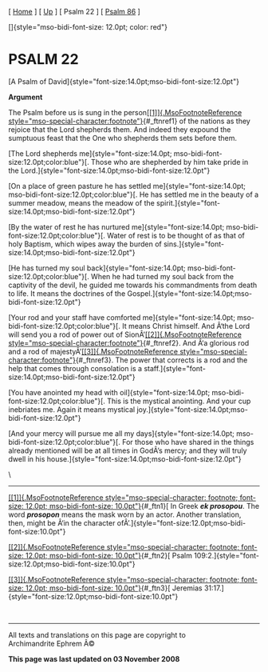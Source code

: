 \[ [Home](index.md) \] \[ [Up](psalm_commentary.md) \] \[ Psalm 22 \]
\[ [Psalm 86](psalm_86.md) \]

[]{style="mso-bidi-font-size: 12.0pt; color: red"}

PSALM 22
========

[A Psalm of David]{style="font-size:14.0pt;mso-bidi-font-size:12.0pt"}

**Argument**

The Psalm before us is sung in the person[[\[1\]]{.MsoFootnoteReference
style="mso-special-character:footnote"}](#_ftn1){#_ftnref1} of the
nations as they rejoice that the Lord shepherds them. And indeed they
expound the sumptuous feast that the One who shepherds them sets before
them.

[The Lord shepherds me]{style="font-size:14.0pt;
mso-bidi-font-size:12.0pt;color:blue"}[. Those who are shepherded by him
take pride in the
Lord.]{style="font-size:14.0pt;mso-bidi-font-size:12.0pt"}

[On a place of green pasture he has settled me]{style="font-size:14.0pt;
mso-bidi-font-size:12.0pt;color:blue"}[. He has settled me in the beauty
of a summer meadow, means the meadow of the
spirit.]{style="font-size:14.0pt;mso-bidi-font-size:12.0pt"}

[By the water of rest he has nurtured me]{style="font-size:14.0pt;
mso-bidi-font-size:12.0pt;color:blue"}[. Water of rest is to be thought
of as that of holy Baptism, which wipes away the burden of
sins.]{style="font-size:14.0pt;mso-bidi-font-size:12.0pt"}

[He has turned my soul back]{style="font-size:14.0pt;
mso-bidi-font-size:12.0pt;color:blue"}[. When he had turned my soul back
from the captivity of the devil, he guided me towards his commandments
from death to life. It means the doctrines of the
Gospel.]{style="font-size:14.0pt;mso-bidi-font-size:12.0pt"}

[Your rod and your staff have comforted me]{style="font-size:14.0pt;
mso-bidi-font-size:12.0pt;color:blue"}[. It means Christ himself. And
Â‘the Lord will send you a rod of power out of
SionÂ’[[\[2\]]{.MsoFootnoteReference
style="mso-special-character:footnote"}](#_ftn2){#_ftnref2}. And Â‘a
glorious rod and a rod of majestyÂ’[[\[3\]]{.MsoFootnoteReference
style="mso-special-character:footnote"}](#_ftn3){#_ftnref3}. The power
that corrects is a rod and the help that comes through consolation is a
staff.]{style="font-size:14.0pt;mso-bidi-font-size:12.0pt"}

[You have anointed my head with oil]{style="font-size:14.0pt;
mso-bidi-font-size:12.0pt;color:blue"}[. This is the mystical anointing.
And your cup inebriates me. Again it means mystical
joy.]{style="font-size:14.0pt;mso-bidi-font-size:12.0pt"}

[And your mercy will pursue me all my days]{style="font-size:14.0pt;
mso-bidi-font-size:12.0pt;color:blue"}[. For those who have shared in
the things already mentioned will be at all times in GodÂ’s mercy; and
they will truly dwell in his
house.]{style="font-size:14.0pt;mso-bidi-font-size:12.0pt"}

<div style="mso-element:footnote-list">

\

------------------------------------------------------------------------

<div id="ftn1" style="mso-element:footnote">

[[\[1\]]{.MsoFootnoteReference
style="mso-special-character: footnote; font-size: 12.0pt; mso-bidi-font-size: 10.0pt"}](#_ftnref1){#_ftn1}[
In Greek ***ek prosopou***. The word ***prosopon*** means the mask worn
by an actor. Another translation, then, might be Â‘in the character
ofÂ’.]{style="font-size:12.0pt;mso-bidi-font-size:10.0pt"}

</div>

<div id="ftn2" style="mso-element:footnote">

[[\[2\]]{.MsoFootnoteReference
style="mso-special-character: footnote; font-size: 12.0pt; mso-bidi-font-size: 10.0pt"}](#_ftnref2){#_ftn2}[
Psalm 109:2.]{style="font-size:12.0pt;mso-bidi-font-size:10.0pt"}

</div>

<div id="ftn3" style="mso-element:footnote">

[[\[3\]]{.MsoFootnoteReference
style="mso-special-character: footnote; font-size: 12.0pt; mso-bidi-font-size: 10.0pt"}](#_ftnref3){#_ftn3}[
Jeremias 31:17.]{style="font-size:12.0pt;mso-bidi-font-size:10.0pt"}

</div>

</div>

 

------------------------------------------------------------------------

All texts and translations on this page are copyright to\
Archimandrite Ephrem Â©

**This page was last updated on 03 November 2008**
